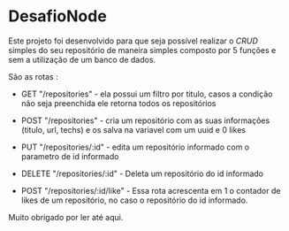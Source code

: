 # DesafioNode


Este projeto foi desenvolvido para que seja possível realizar o _CRUD_ simples do seu repositório 
de maneira simples composto por 5 funções e sem a utilização de um banco de dados.


São as rotas : 
- GET "/repositories" - ela possui um filtro por titulo, casos a condição não seja preenchida ele retorna todos os repositórios

- POST "/repositories" - cria um repositório com as suas informações (titulo, url, techs) e os salva na variavel com um uuid e 0 likes

- PUT "/repositories/:id" - edita um repositório informado com o parametro de id informado

- DELETE "/repositories/:id" - Deleta um repositório do id informado 

- POST "/repositories/:id/like" - Essa rota acrescenta em 1 o contador de likes de um repositório, no caso o repositório do id informado.


Muito obrigado por ler até aqui.
